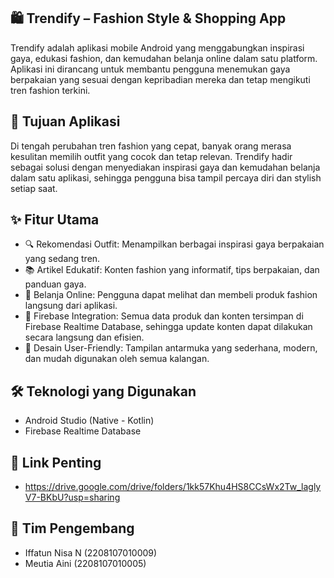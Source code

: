 ## 🛍️ Trendify – Fashion Style & Shopping App
Trendify adalah aplikasi mobile Android yang menggabungkan inspirasi gaya, edukasi fashion, dan kemudahan belanja online dalam satu platform. Aplikasi ini dirancang untuk membantu pengguna menemukan gaya berpakaian yang sesuai dengan kepribadian mereka dan tetap mengikuti tren fashion terkini.

## 📌 Tujuan Aplikasi
Di tengah perubahan tren fashion yang cepat, banyak orang merasa kesulitan memilih outfit yang cocok dan tetap relevan. Trendify hadir sebagai solusi dengan menyediakan inspirasi gaya dan kemudahan belanja dalam satu aplikasi, sehingga pengguna bisa tampil percaya diri dan stylish setiap saat.

## ✨ Fitur Utama
- 🔍 Rekomendasi Outfit: Menampilkan berbagai inspirasi gaya berpakaian yang sedang tren.
- 📚 Artikel Edukatif: Konten fashion yang informatif, tips berpakaian, dan panduan gaya.
- 🛒 Belanja Online: Pengguna dapat melihat dan membeli produk fashion langsung dari aplikasi.
- 💾 Firebase Integration: Semua data produk dan konten tersimpan di Firebase Realtime Database, sehingga update konten dapat dilakukan secara langsung dan efisien.
- 🎨 Desain User-Friendly: Tampilan antarmuka yang sederhana, modern, dan mudah digunakan oleh semua kalangan.

## 🛠️ Teknologi yang Digunakan
- Android Studio (Native - Kotlin)
- Firebase Realtime Database

## 🔗 Link Penting
- https://drive.google.com/drive/folders/1kk57Khu4HS8CCsWx2Tw_laglyV7-BKbU?usp=sharing

## 👥 Tim Pengembang
- Iffatun Nisa N (2208107010009)
- Meutia Aini (2208107010005)
